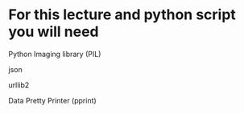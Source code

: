 For this lecture and python script you will need
================================================
Python Imaging library (PIL)

json

urllib2

Data Pretty Printer (pprint)
